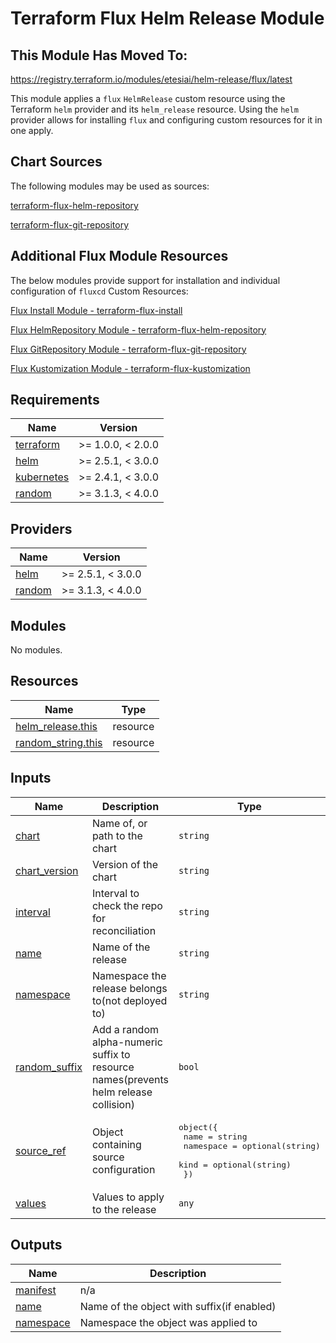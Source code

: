 # Terraform Flux Helm Release Module

## This Module Has Moved To:

<https://registry.terraform.io/modules/etesiai/helm-release/flux/latest>

This module applies a `flux` `HelmRelease` custom resource using the Terraform `helm` provider and its `helm_release` resource. Using the `helm` provider allows for installing `flux` and configuring custom resources for it in one apply.

## Chart Sources

The following modules may be used as sources:

[terraform-flux-helm-repository](https://registry.terraform.io/modules/OmniTeqSource/helm-repository/flux/latest)

[terraform-flux-git-repository](https://registry.terraform.io/modules/OmniTeqSource/git-repository/flux/latest)

## Additional Flux Module Resources

The below modules provide support for installation and individual configuration of `fluxcd` Custom Resources:

[Flux Install Module - terraform-flux-install](https://registry.terraform.io/modules/OmniTeqSource/install/flux/latest)

[Flux HelmRepository Module - terraform-flux-helm-repository](https://registry.terraform.io/modules/OmniTeqSource/helm-repository/flux/latest)

[Flux GitRepository Module - terraform-flux-git-repository](https://registry.terraform.io/modules/OmniTeqSource/git-repository/flux/latest)

[Flux Kustomization Module - terraform-flux-kustomization](https://registry.terraform.io/modules/OmniTeqSource/kustomization/flux/latest)

<!-- BEGIN_TF_DOCS -->

## Requirements

| Name                                                                        | Version           |
| --------------------------------------------------------------------------- | ----------------- |
| <a name="requirement_terraform"></a> [terraform](#requirement_terraform)    | >= 1.0.0, < 2.0.0 |
| <a name="requirement_helm"></a> [helm](#requirement_helm)                   | >= 2.5.1, < 3.0.0 |
| <a name="requirement_kubernetes"></a> [kubernetes](#requirement_kubernetes) | >= 2.4.1, < 3.0.0 |
| <a name="requirement_random"></a> [random](#requirement_random)             | >= 3.1.3, < 4.0.0 |

## Providers

| Name                                                      | Version           |
| --------------------------------------------------------- | ----------------- |
| <a name="provider_helm"></a> [helm](#provider_helm)       | >= 2.5.1, < 3.0.0 |
| <a name="provider_random"></a> [random](#provider_random) | >= 3.1.3, < 4.0.0 |

## Modules

No modules.

## Resources

| Name                                                                                                        | Type     |
| ----------------------------------------------------------------------------------------------------------- | -------- |
| [helm_release.this](https://registry.terraform.io/providers/hashicorp/helm/latest/docs/resources/release)   | resource |
| [random_string.this](https://registry.terraform.io/providers/hashicorp/random/latest/docs/resources/string) | resource |

## Inputs

| Name                                                                     | Description                                                                          | Type                                                                                                      | Default         | Required |
| ------------------------------------------------------------------------ | ------------------------------------------------------------------------------------ | --------------------------------------------------------------------------------------------------------- | --------------- | :------: |
| <a name="input_chart"></a> [chart](#input_chart)                         | Name of, or path to the chart                                                        | `string`                                                                                                  | n/a             |   yes    |
| <a name="input_chart_version"></a> [chart_version](#input_chart_version) | Version of the chart                                                                 | `string`                                                                                                  | `"*"`           |    no    |
| <a name="input_interval"></a> [interval](#input_interval)                | Interval to check the repo for reconciliation                                        | `string`                                                                                                  | `"5m0s"`        |    no    |
| <a name="input_name"></a> [name](#input_name)                            | Name of the release                                                                  | `string`                                                                                                  | n/a             |   yes    |
| <a name="input_namespace"></a> [namespace](#input_namespace)             | Namespace the release belongs to(not deployed to)                                    | `string`                                                                                                  | `"flux-system"` |    no    |
| <a name="input_random_suffix"></a> [random_suffix](#input_random_suffix) | Add a random alpha-numeric suffix to resource names(prevents helm release collision) | `bool`                                                                                                    | `true`          |    no    |
| <a name="input_source_ref"></a> [source_ref](#input_source_ref)          | Object containing source configuration                                               | <pre>object({<br> name = string<br> namespace = optional(string)<br> kind = optional(string)<br> })</pre> | n/a             |   yes    |
| <a name="input_values"></a> [values](#input_values)                      | Values to apply to the release                                                       | `any`                                                                                                     | `null`          |    no    |

## Outputs

| Name                                                           | Description                                |
| -------------------------------------------------------------- | ------------------------------------------ |
| <a name="output_manifest"></a> [manifest](#output_manifest)    | n/a                                        |
| <a name="output_name"></a> [name](#output_name)                | Name of the object with suffix(if enabled) |
| <a name="output_namespace"></a> [namespace](#output_namespace) | Namespace the object was applied to        |

<!-- END_TF_DOCS -->
